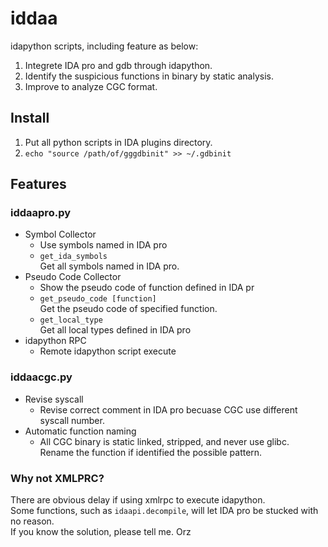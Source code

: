 # iddaa
idapython scripts, including feature as below:

1. Integrete IDA pro and gdb through idapython.
2. Identify the suspicious functions in binary by static analysis.
3. Improve to analyze CGC format.


## Install
1. Put all python scripts in IDA plugins directory.
2. `echo "source /path/of/gggdbinit" >> ~/.gdbinit` 

## Features
### iddaapro.py
- Symbol Collector
    - Use symbols named in IDA pro
    - `get_ida_symbols`  
        Get all symbols named in IDA pro.
- Pseudo Code Collector
    - Show the pseudo code of function defined in IDA pr
    - `get_pseudo_code [function]`  
        Get the pseudo code of specified function.
    - `get_local_type`  
        Get all local types defined in IDA pro
- idapython RPC
    - Remote idapython script execute

### iddaacgc.py
- Revise syscall
    - Revise correct comment in IDA pro becuase CGC use different syscall number. 
- Automatic function naming
    - All CGC binary is static linked, stripped, and never use glibc.  
    Rename the function if identified the possible pattern.

### Why not XMLPRC?
There are obvious delay if using xmlrpc to execute idapython.  
Some functions, such as `idaapi.decompile`, will let IDA pro be stucked with no reason.  
If you know the solution, please tell me. Orz  
